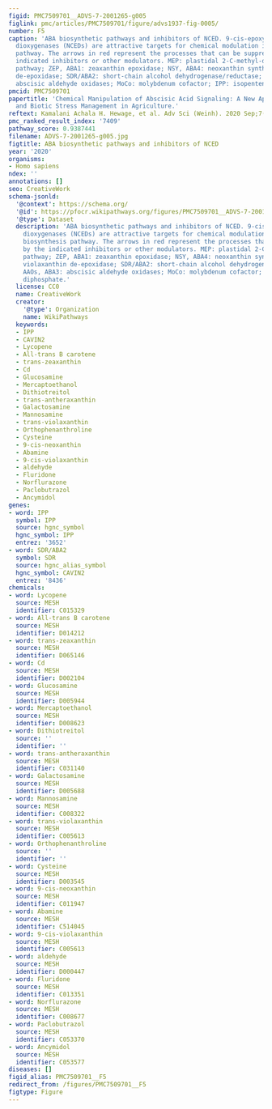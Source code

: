 ```yaml
---
figid: PMC7509701__ADVS-7-2001265-g005
figlink: pmc/articles/PMC7509701/figure/advs1937-fig-0005/
number: F5
caption: 'ABA biosynthetic pathways and inhibitors of NCED. 9‐cis‐epoxycarotenoid
  dioxygenases (NCEDs) are attractive targets for chemical modulation in the ABA biosynthesis
  pathway. The arrows in red represent the processes that can be suppressed by the
  indicated inhibitors or other modulators. MEP: plastidal 2‐C‐methyl‐d‐erythritol‐4‐phosphate
  pathway; ZEP, ABA1: zeaxanthin epoxidase; NSY, ABA4: neoxanthin synthase; VDE: violaxanthin
  de‐epoxidase; SDR/ABA2: short‐chain alcohol dehydrogenase/reductase; AAOs, ABA3:
  abscisic aldehyde oxidases; MoCo: molybdenum cofactor; IPP: isopentenyl diphosphate.'
pmcid: PMC7509701
papertitle: 'Chemical Manipulation of Abscisic Acid Signaling: A New Approach to Abiotic
  and Biotic Stress Management in Agriculture.'
reftext: Kamalani Achala H. Hewage, et al. Adv Sci (Weinh). 2020 Sep;7(18):2001265.
pmc_ranked_result_index: '7409'
pathway_score: 0.9387441
filename: ADVS-7-2001265-g005.jpg
figtitle: ABA biosynthetic pathways and inhibitors of NCED
year: '2020'
organisms:
- Homo sapiens
ndex: ''
annotations: []
seo: CreativeWork
schema-jsonld:
  '@context': https://schema.org/
  '@id': https://pfocr.wikipathways.org/figures/PMC7509701__ADVS-7-2001265-g005.html
  '@type': Dataset
  description: 'ABA biosynthetic pathways and inhibitors of NCED. 9‐cis‐epoxycarotenoid
    dioxygenases (NCEDs) are attractive targets for chemical modulation in the ABA
    biosynthesis pathway. The arrows in red represent the processes that can be suppressed
    by the indicated inhibitors or other modulators. MEP: plastidal 2‐C‐methyl‐d‐erythritol‐4‐phosphate
    pathway; ZEP, ABA1: zeaxanthin epoxidase; NSY, ABA4: neoxanthin synthase; VDE:
    violaxanthin de‐epoxidase; SDR/ABA2: short‐chain alcohol dehydrogenase/reductase;
    AAOs, ABA3: abscisic aldehyde oxidases; MoCo: molybdenum cofactor; IPP: isopentenyl
    diphosphate.'
  license: CC0
  name: CreativeWork
  creator:
    '@type': Organization
    name: WikiPathways
  keywords:
  - IPP
  - CAVIN2
  - Lycopene
  - All-trans B carotene
  - trans-zeaxanthin
  - Cd
  - Glucosamine
  - Mercaptoethanol
  - Dithiotreitol
  - trans-antheraxanthin
  - Galactosamine
  - Mannosamine
  - trans-violaxanthin
  - Orthophenanthroline
  - Cysteine
  - 9-cis-neoxanthin
  - Abamine
  - 9-cis-violaxanthin
  - aldehyde
  - Fluridone
  - Norflurazone
  - Paclobutrazol
  - Ancymidol
genes:
- word: IPP
  symbol: IPP
  source: hgnc_symbol
  hgnc_symbol: IPP
  entrez: '3652'
- word: SDR/ABA2
  symbol: SDR
  source: hgnc_alias_symbol
  hgnc_symbol: CAVIN2
  entrez: '8436'
chemicals:
- word: Lycopene
  source: MESH
  identifier: C015329
- word: All-trans B carotene
  source: MESH
  identifier: D014212
- word: trans-zeaxanthin
  source: MESH
  identifier: D065146
- word: Cd
  source: MESH
  identifier: D002104
- word: Glucosamine
  source: MESH
  identifier: D005944
- word: Mercaptoethanol
  source: MESH
  identifier: D008623
- word: Dithiotreitol
  source: ''
  identifier: ''
- word: trans-antheraxanthin
  source: MESH
  identifier: C031140
- word: Galactosamine
  source: MESH
  identifier: D005688
- word: Mannosamine
  source: MESH
  identifier: C008322
- word: trans-violaxanthin
  source: MESH
  identifier: C005613
- word: Orthophenanthroline
  source: ''
  identifier: ''
- word: Cysteine
  source: MESH
  identifier: D003545
- word: 9-cis-neoxanthin
  source: MESH
  identifier: C011947
- word: Abamine
  source: MESH
  identifier: C514045
- word: 9-cis-violaxanthin
  source: MESH
  identifier: C005613
- word: aldehyde
  source: MESH
  identifier: D000447
- word: Fluridone
  source: MESH
  identifier: C013351
- word: Norflurazone
  source: MESH
  identifier: C008677
- word: Paclobutrazol
  source: MESH
  identifier: C053370
- word: Ancymidol
  source: MESH
  identifier: C053577
diseases: []
figid_alias: PMC7509701__F5
redirect_from: /figures/PMC7509701__F5
figtype: Figure
---
```

